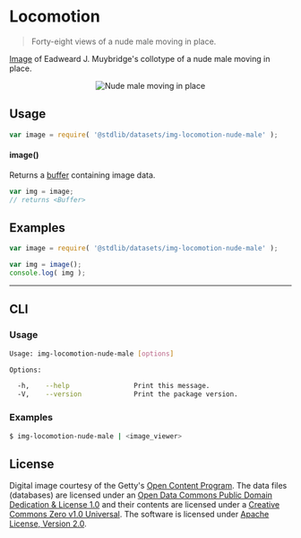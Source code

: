 # Locomotion

> Forty-eight views of a nude male moving in place.

<section class="intro">

[Image][getty-src] of Eadweard J. Muybridge's collotype of a nude male moving in place.

<!-- <image align="center" src="./data/image.jpg" alt="Nude male moving place"> -->

<div class="image" align="center">
    <img src="https://cdn.rawgit.com/stdlib-js/stdlib/691d650497d47530efa650b2ad6bd6e48cf360fe/lib/node_modules/@stdlib/datasets/img-locomotion-nude-male/data/image.jpg" alt="Nude male moving in place">
    <br>
</div>

<!-- </image> -->

<!-- </intro> -->


<section class="usage">

## Usage

``` javascript
var image = require( '@stdlib/datasets/img-locomotion-nude-male' );
```

#### image()

Returns a [buffer][node-buffer] containing image data.

``` javascript
var img = image;
// returns <Buffer>
```

<!-- </usage> -->


<section class="examples">

<!-- TODO: more creative example. -->

## Examples

``` javascript
var image = require( '@stdlib/datasets/img-locomotion-nude-male' );

var img = image();
console.log( img );
```

<!-- </examples> -->


---

<section class="cli">

## CLI

<section class="usage">

### Usage

``` bash
Usage: img-locomotion-nude-male [options]

Options:

  -h,    --help                Print this message.
  -V,    --version             Print the package version.
```

<!-- </usage> -->


<section class="examples">

### Examples

``` bash
$ img-locomotion-nude-male | <image_viewer>
```

<!-- </examples> -->

<!-- </cli> -->


<!-- <license> -->

## License

Digital image courtesy of the Getty's [Open Content Program][getty-open-content]. The data files (databases) are licensed under an [Open Data Commons Public Domain Dedication & License 1.0][pddl-1.0] and their contents are licensed under a [Creative Commons Zero v1.0 Universal][cc0]. The software is licensed under [Apache License, Version 2.0][apache-license].

<!-- </license> -->


<section class="links">

[getty-open-content]: http://www.getty.edu/about/opencontent.html
[pddl-1.0]: http://opendatacommons.org/licenses/pddl/1.0/
[cc0]: https://creativecommons.org/publicdomain/zero/1.0
[apache-license]: https://www.apache.org/licenses/LICENSE-2.0

[getty-src]: http://www.getty.edu/art/collection/objects/40907/eadweard-j-muybridge-animal-locomotion-american-1887/

[node-buffer]: https://nodejs.org/api/buffer.html

<!-- </links> -->

